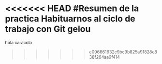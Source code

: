 <<<<<<< HEAD
#Resumen de la practica
Habituarnos al ciclo de trabajo con Git
gelou
=======
hola caracola
>>>>>>> e096661632e9bc9b825a91828e838f264aa9f414

